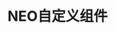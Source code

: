 ---
home: true
icon: home
title: NEO自定义组件
heroImage: /logo.svg
heroText: NEO自定义组件
actions:
  - text: ←Vue2组件
    link: /v2/
    type: primary

  - text: Vue3组件→
    link: /v3/
    type: primary


copyright: false
footer: 创腾
---